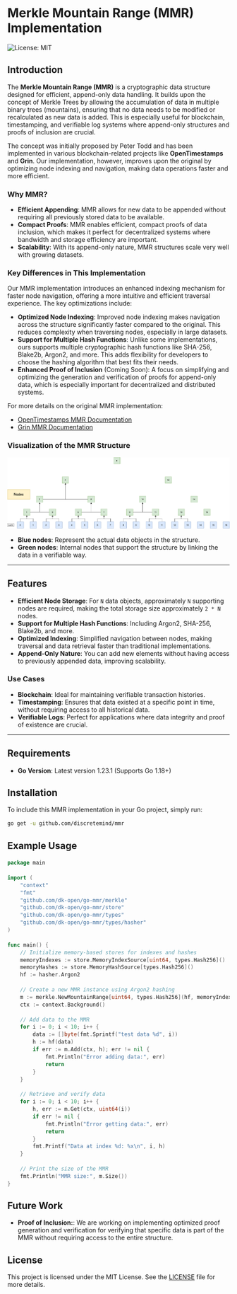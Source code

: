 # Merkle Mountain Range (MMR) Implementation

![License: MIT](https://img.shields.io/badge/License-MIT-yellow.svg)

## Introduction

The **Merkle Mountain Range (MMR)** is a cryptographic data structure designed for efficient, append-only data handling. It builds upon the concept of Merkle Trees by allowing the accumulation of data in multiple binary trees (mountains), ensuring that no data needs to be modified or recalculated as new data is added. This is especially useful for blockchain, timestamping, and verifiable log systems where append-only structures and proofs of inclusion are crucial.

The concept was initially proposed by Peter Todd and has been implemented in various blockchain-related projects like **OpenTimestamps** and **Grin**. Our implementation, however, improves upon the original by optimizing node indexing and navigation, making data operations faster and more efficient.

### Why MMR?
- **Efficient Appending**: MMR allows for new data to be appended without requiring all previously stored data to be available.
- **Compact Proofs**: MMR enables efficient, compact proofs of data inclusion, which makes it perfect for decentralized systems where bandwidth and storage efficiency are important.
- **Scalability**: With its append-only nature, MMR structures scale very well with growing datasets.

### Key Differences in This Implementation
Our MMR implementation introduces an enhanced indexing mechanism for faster node navigation, offering a more intuitive and efficient traversal experience. The key optimizations include:
- **Optimized Node Indexing**: Improved node indexing makes navigation across the structure significantly faster compared to the original. This reduces complexity when traversing nodes, especially in large datasets.
- **Support for Multiple Hash Functions**: Unlike some implementations, ours supports multiple cryptographic hash functions like SHA-256, Blake2b, Argon2, and more. This adds flexibility for developers to choose the hashing algorithm that best fits their needs.
- **Enhanced Proof of Inclusion** (Coming Soon): A focus on simplifying and optimizing the generation and verification of proofs for append-only data, which is especially important for decentralized and distributed systems.

For more details on the original MMR implementation:
- [OpenTimestamps MMR Documentation](https://github.com/opentimestamps/opentimestamps-server/blob/master/doc/merkle-mountain-range.md)
- [Grin MMR Documentation](https://github.com/mimblewimble/grin/blob/master/doc/mmr.md)

### Visualization of the MMR Structure
![MMR Structure](./doc/mmr-1.png)

- **Blue nodes**: Represent the actual data objects in the structure.
- **Green nodes**: Internal nodes that support the structure by linking the data in a verifiable way.

---

## Features
- **Efficient Node Storage**: For `N` data objects, approximately `N` supporting nodes are required, making the total storage size approximately `2 * N` nodes.
- **Support for Multiple Hash Functions**: Including Argon2, SHA-256, Blake2b, and more.
- **Optimized Indexing**: Simplified navigation between nodes, making traversal and data retrieval faster than traditional implementations.
- **Append-Only Nature**: You can add new elements without having access to previously appended data, improving scalability.

### Use Cases
- **Blockchain**: Ideal for maintaining verifiable transaction histories.
- **Timestamping**: Ensures that data existed at a specific point in time, without requiring access to all historical data.
- **Verifiable Logs**: Perfect for applications where data integrity and proof of existence are crucial.

---

## Requirements

- **Go Version**: Latest version 1.23.1 (Supports Go 1.18+)

## Installation

To include this MMR implementation in your Go project, simply run:

```bash
go get -u github.com/discretemind/mmr
```

## Example Usage

```go
package main

import (
	"context"
	"fmt"
	"github.com/dk-open/go-mmr/merkle"
	"github.com/dk-open/go-mmr/store"
	"github.com/dk-open/go-mmr/types"
	"github.com/dk-open/go-mmr/types/hasher"
)

func main() {
	// Initialize memory-based stores for indexes and hashes
	memoryIndexes := store.MemoryIndexSource[uint64, types.Hash256]()
	memoryHashes := store.MemoryHashSource[types.Hash256]()
	hf := hasher.Argon2

	// Create a new MMR instance using Argon2 hashing
	m := merkle.NewMountainRange[uint64, types.Hash256](hf, memoryIndexes, memoryHashes)
	ctx := context.Background()

	// Add data to the MMR
	for i := 0; i < 10; i++ {
		data := []byte(fmt.Sprintf("test data %d", i))
		h := hf(data)
		if err := m.Add(ctx, h); err != nil {
			fmt.Println("Error adding data:", err)
			return
		}
	}

	// Retrieve and verify data
	for i := 0; i < 10; i++ {
		h, err := m.Get(ctx, uint64(i))
		if err != nil {
			fmt.Println("Error getting data:", err)
			return
		}
		fmt.Printf("Data at index %d: %x\n", i, h)
	}

	// Print the size of the MMR
	fmt.Println("MMR size:", m.Size())
}
```

## Future Work
- **Proof of Inclusion:**: We are working on implementing optimized proof generation and verification for verifying that specific data is part of the MMR without requiring access to the entire structure.

## License

This project is licensed under the MIT License. See the [LICENSE](LICENSE) file for more details.


